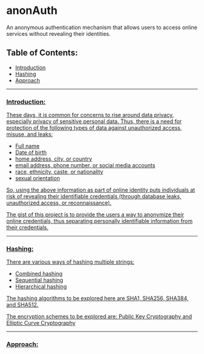 # anonAuth

An anonymous authentication mechanism that allows users to access online services without revealing their identities.

<h2>Table of Contents:</h2>

<ul>
  <li><a href="#intro">Introduction</a></li>
  <li><a href="#hash">Hashing</a></li>
  <li><a href="#approach">Approach</li>
</ul>

<hr>

<h3 id="intro">Introduction:</h3>

These days, it is common for concerns to rise around data privacy, especially privacy of sensitive personal data. Thus, there is a need for protection of the following types of data against unauthorized access, misuse, and leaks:
<ul>
  <li>Full name</li>
  <li>Date of birth</li>
  <li>home address, city, or country</li>
  <li>email address, phone number, or social media accounts</li>
  <li>race, ethnicity, caste, or nationality</li>
  <li>sexual orientation</li>
</ul>

So, using the above information as part of online identity puts individuals at risk of revealing their identifiable credentials (through database leaks, unauthorized access, or reconnaissance).

The gist of this project is to provide the users a way to anonymize their online credentials, thus separating personally identifiable information from their credentials.

<hr>

<h3 id="hash">Hashing:</h3>

There are various ways of hashing multiple strings:
<ul>
  <li>Combined hashing</li>
  <li>Sequential hashing</li>
  <li>Hierarchical hashing</li>
</ul>

The hashing algorithms to be explored here are SHA1, SHA256, SHA384, and SHA512.

The encryption schemes to be explored are: Public Key Cryptography and Elliptic Curve Cryptography

<hr>

<h3 id="approach">Approach:</h3>
